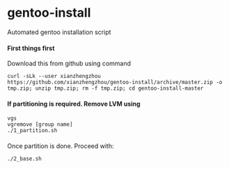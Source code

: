 # gentoo-install
Automated gentoo installation script

#### First things first
Download this from github using command
```
curl -sLk --user xianzhengzhou https://github.com/xianzhengzhou/gentoo-install/archive/master.zip -o tmp.zip; unzip tmp.zip; rm -f tmp.zip; cd gentoo-install-master

```

#### If partitioning is required. Remove LVM using
```
vgs
vgremove [group name]
./1_partition.sh
```

####
Once partition is done. Proceed with:
```
./2_base.sh
```